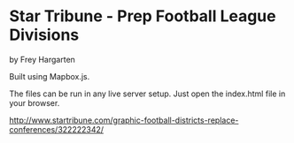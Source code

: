 Star Tribune - Prep Football League Divisions
================

by Frey Hargarten

Built using Mapbox.js.

The files can be run in any live server setup. Just open the index.html file in your browser.

http://www.startribune.com/graphic-football-districts-replace-conferences/322222342/
